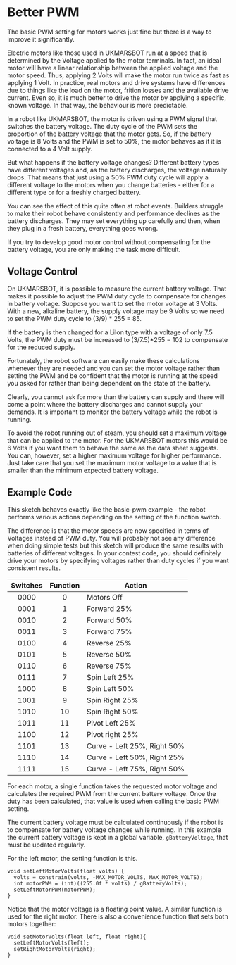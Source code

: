 # Better PWM

The basic PWM setting for motors works just fine but there is a way to improve it significantly.

Electric motors like those used in UKMARSBOT run at a speed that is determined by the Voltage applied to the motor terminals. In fact, an ideal motor will have a linear relationship between the applied voltage and the motor speed. Thus, applying 2 Volts will make the motor run twice as fast as applying 1 Volt. In practice, real motors and drive systems have differences due to things like the load on the motor, frition losses and the available drive current. Even so, it is much better to drive the motor by applying a specific, known voltage. In that way, the behaviour is more predictable.

In a robot like UKMARSBOT, the motor is driven using a PWM signal that switches the battery voltage. The duty cycle of the PWM sets the proportion of the battery voltage that the motor gets. So, if the battery voltage is 8 Volts and the PWM is set to 50%, the motor behaves as it it is connected to a 4 Volt supply.

But what happens if the battery voltage changes? Different battery types have different voltages and, as the battery discharges, the voltage naturally drops. That means that just using a 50% PWM duty cycle will apply a different voltage to the motors when you change batteries - either for a different type or for a freshly charged battery.

You can see the effect of this quite often at robot events. Builders struggle to make their robot behave consistently and performance declines as the battery discharges. They may set everything up carefully and then, when they plug in a fresh battery, everything goes wrong.

If you try to develop good motor control without compensating for the battery voltage, you are only making the task more difficult.

## Voltage Control

On UKMARSBOT, it is possible to measure the current battery voltage. That makes it possible to adjust the PWM duty cycle to compensate for changes in battery voltage. Suppose you want to set the motor voltage at 3 Volts. With a new, alkaline battery, the supply voltage may be 9 Volts so we need to set the PWM duty cycle to (3/9) * 255 = 85.

If the battery is then changed for a LiIon type with a voltage of only 7.5 Volts, the PWM duty must be increased to (3/7.5)*255 = 102  to compensate for the reduced supply.

Fortunately, the robot software can easily make these calculations whenever they are needed and you can set the motor voltage rather than setting the PWM and be confident that the motor is running at the speed you asked for rather than being dependent on the state of the battery.

Clearly, you cannot ask for more than the battery can supply and there will come a point where the battery discharges and cannot supply your demands. It is important to monitor the battery voltage while the robot is running.

To avoid the robot running out of steam, you should set a maximum voltage that can be applied to the motor. For the UKMARSBOT motors this would be 6 Volts if you want them to behave the same as the data sheet suggests. You can, however, set a higher maximum voltage for higher performance. Just take care that you set the maximum motor voltage to a value that is smaller than the minimum expected battery voltage.

## Example Code

This sketch behaves exactly like the basic-pwm example - the robot performs various actions depending on the setting of the function switch.

The difference is that the motor speeds are now specified in terms of Voltages instead of PWM duty. You will probably not see any difference when doing simple tests but this sketch will produce the same results with batteries of different voltages. In your contest code, you should definitely drive your motors by specifying voltages rather than duty cycles if you want consistent results.


|Switches|Function| Action                              |
|:------:|:------:|-------------------------------------|
|  0000  |    0   | Motors Off                          |
|  0001  |    1   | Forward 25%                         |
|  0010  |    2   | Forward 50%                         |
|  0011  |    3   | Forward 75%                         |
|  0100  |    4   | Reverse 25%                         |
|  0101  |    5   | Reverse 50%                         |
|  0110  |    6   | Reverse 75%                         |
|  0111  |    7   | Spin Left 25%                       |
|  1000  |    8   | Spin Left 50%                       |
|  1001  |    9   | Spin Right 25%                      |
|  1010  |   10   | Spin Right 50%                      |
|  1011  |   11   | Pivot Left 25%                      |
|  1100  |   12   | Pivot right 25%                     |
|  1101  |   13   | Curve - Left 25%, Right 50%         |
|  1110  |   14   | Curve - Left 50%, Right 25%         |
|  1111  |   15   | Curve - Left 75%, Right 50%         |


For each motor, a single function takes the requested motor voltage and calculates the required PWM from the current battery voltage. Once the duty has been calculated, that value is used when calling the basic PWM setting.

The current battery voltage must be calculated continuously if the robot is to compensate for battery voltage changes while running. In this example the current battery voltage is kept in a global variable, ```gBatteryVoltage```, that must be updated regularly.

For the left motor, the setting function is this.

    void setLeftMotorVolts(float volts) {
      volts = constrain(volts, -MAX_MOTOR_VOLTS, MAX_MOTOR_VOLTS);
      int motorPWM = (int)((255.0f * volts) / gBatteryVolts);
      setLeftMotorPWM(motorPWM);
    }

Notice that the motor voltage is a floating point value. A similar function is used for the right motor. There is also a convenience function that sets both motors together:

    void setMotorVolts(float left, float right){
      setLeftMotorVolts(left);
      setRightMotorVolts(right);
    }







